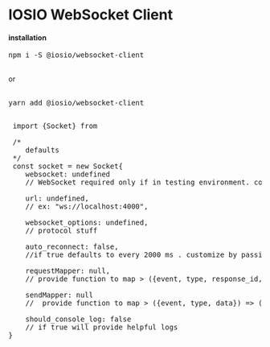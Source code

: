 <h1>IOSIO WebSocket Client</h1>

<h4>installation</h4> 
<pre>
npm i -S @iosio/websocket-client
</pre>

<br/>
or
<br/>
<br/>
<pre>
yarn add @iosio/websocket-client
</pre>

<pre>
 
 import {Socket} from 
 
 /*
    defaults
 */
 const socket = new Socket{
    websocket: undefined 
    // WebSocket required only if in testing environment. consider using mock-socket
    
    url: undefined,
    // ex: "ws://localhost:4000",
    
    websocket_options: undefined,
    // protocol stuff
    
    auto_reconnect: false,
    //if true defaults to every 2000 ms . customize by passing > {every: (number in milliseconds)}
   
    requestMapper: null, 
    // provide function to map > ({event, type, response_id, data}) => ({...}), 
   
    sendMapper: null 
    //  provide function to map > ({event, type, data}) => ({...}),
  
    should_console_log: false
    // if true will provide helpful logs
}
</pre> 